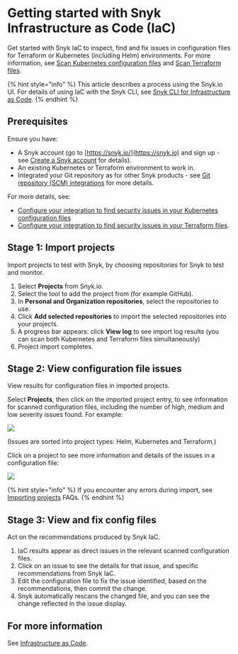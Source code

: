 # Getting started with Snyk Infrastructure as Code (IaC)

Get started with Snyk IaC to inspect, find and fix issues in configuration files for Terraform or Kubernetes (including Helm) environments. For more information, see [Scan Kubernetes configuration files](../../products/snyk-infrastructure-as-code/scan-kubernetes-configuration-files/) and [Scan Terraform files](../../products/snyk-infrastructure-as-code/scan-terraform-files/).

{% hint style="info" %}
This article describes a process using the Snyk.io UI. For details of using IaC with the Snyk CLI, see [Snyk CLI for Infrastructure as Code](../../products/snyk-infrastructure-as-code/snyk-cli-for-infrastructure-as-code/).
{% endhint %}

## **Prerequisites**

Ensure you have:

* A Snyk account (go to [https://snyk.io/](https://snyk.io) and sign up - see [Create a Snyk account](https://docs.snyk.io/getting-started/getting-started-snyk-products) for details).
* An existing Kubernetes or Terraform environment to work in.
* Integrated your Git repository as for other Snyk products - see [Git repository (SCM) integrations](../../features/integrations/git-repository-scm-integrations/) for more details.

For more details, see:

* [Configure your integration to find security issues in your Kubernetes configuration files](https://docs.snyk.io/snyk-infrastructure-as-code/scan-kubernetes-configuration-files/configure-integration-for-security-issues-in-kubernetes-configuration-files)
* [Configure your integration to find security issues in your Terraform files](https://docs.snyk.io/snyk-infrastructure-as-code/scan-terraform-files/configure-your-integration-to-find-security-issues-in-your-terraform-filess).

## Stage 1: Import projects

Import projects to test with Snyk, by choosing repositories for Snyk to test and monitor.

1. Select **Projects** from Snyk.io.
2. Select the tool to add the project from (for example GitHub).
3. In **Personal and Organization repositories**, select the repositories to use.&#x20;
4. Click **Add selected repositories** to import the selected repositories into your projects.&#x20;
5. A progress bar appears: click **View log** to see import log results (you can scan both Kubernetes and Terraform files simultaneously)
6. Project import completes.

## Stage 2: View configuration file issues

View results for configuration files in imported projects.

Select **Projects**, then click on the imported project entry, to see information for scanned configuration files, including the number of high, medium and low severity issues found. For example:

![](../../.gitbook/assets/iac\_-\_issues\_list.png)

(Issues are sorted into project types: Helm, Kubernetes and Terraform.)

Click on a project to see more information and details of the issues in a configuration file:

![](../../.gitbook/assets/iac\_-\_select\_config\_file.png)

{% hint style="info" %}
If you encounter any errors during import, see [Importing projects](https://support.snyk.io/hc/en-us/sections/360000923478-Importing-projects) FAQs.
{% endhint %}

## Stage 3: View and fix config files

Act on the recommendations produced by Snyk IaC.

1. IaC results appear as direct issues in the relevant scanned configuration files.
2. Click on an issue to see the details for that issue, and specific recommendations from Snyk IaC.&#x20;
3. Edit the configuration file to fix the issue identified, based on the recommendations, then commit the change.
4. Snyk automatically rescans the changed file, and you can see the change reflected in the issue display.

## For more information

See [Infrastructure as Code](https://docs.snyk.io/snyk-infrastructure-as-code).
